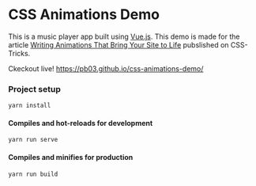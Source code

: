 # CSS Animations Demo

This is a music player app built using [Vue.js](https://vuejs.org/). This demo is made for the article [Writing Animations That Bring Your Site to Life](https://css-tricks.com/writing-animations-that-bring-your-site-to-life) pubslished on CSS-Tricks.

Ckeckout live! https://pb03.github.io/css-animations-demo/

### Project setup
```
yarn install
```

#### Compiles and hot-reloads for development
```
yarn run serve
```

#### Compiles and minifies for production
```
yarn run build
```
